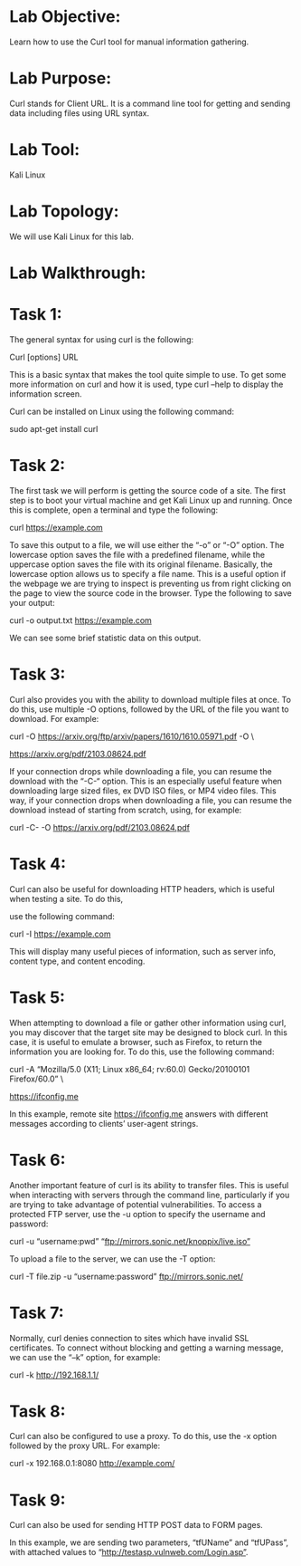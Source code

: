 # Lab Objective:

Learn how to use the Curl tool for manual information gathering.

# Lab Purpose:

Curl stands for Client URL. It is a command line tool for getting and sending data including files using URL syntax.

# Lab Tool:

Kali Linux

# Lab Topology:

We will use Kali Linux for this lab.

# Lab Walkthrough:

# Task 1:
The general syntax for using curl is the following:

Curl [options] URL

This is a basic syntax that makes the tool quite simple to use. To get some more information on curl and how it is used, type curl –help to display the information screen.

Curl can be installed on Linux using the following command:

sudo apt-get install curl

# Task 2:
The first task we will perform is getting the source code of a site. The first step is to boot your virtual machine and get Kali Linux up and running. Once this is complete, open a terminal and type the following:

curl https://example.com


To save this output to a file, we will use either the “-o” or “-O” option. The lowercase option saves the file with a predefined filename, while the uppercase option saves the file with its original filename. Basically, the lowercase option allows us to specify a file name. This is a useful option if the webpage we are trying to inspect is preventing us from right clicking on the page to view the source code in the browser. Type the following to save your output:

curl -o output.txt https://example.com


We can see some brief statistic data on this output.

# Task 3:
Curl also provides you with the ability to download multiple files at once. To do this, use multiple -O options, followed by the URL of the file you want to download. For example:

curl -O https://arxiv.org/ftp/arxiv/papers/1610/1610.05971.pdf -O \


https://arxiv.org/pdf/2103.08624.pdf

If your connection drops while downloading a file, you can resume the download with the “-C-“ option. This is an especially useful feature when downloading large sized files, ex DVD ISO files, or MP4 video files. This way, if your connection drops when downloading a file, you can resume the download instead of starting from scratch, using, for example:

curl -C- -O https://arxiv.org/pdf/2103.08624.pdf

# Task 4:
Curl can also be useful for downloading HTTP headers, which is useful when testing a site. To do this,


use the following command:


curl -I https://example.com

This will display many useful pieces of information, such as server info, content type, and content encoding.

# Task 5:
When attempting to download a file or gather other information using curl, you may discover that the target site may be designed to block curl. In this case, it is useful to emulate a browser, such as Firefox, to return the information you are looking for. To do this, use the following command:

curl -A “Mozilla/5.0 (X11; Linux x86_64; rv:60.0) Gecko/20100101 Firefox/60.0” \

https://ifconfig.me


In this example, remote site https://ifconfig.me answers with different messages according to clients’ user-agent strings.

# Task 6:
Another important feature of curl is its ability to transfer files. This is useful when interacting with servers through the command line, particularly if you are trying to take advantage of potential vulnerabilities. To access a protected FTP server, use the -u option to specify the username and password:

curl -u “username:pwd” “ftp://mirrors.sonic.net/knoppix/live.iso”

To upload a file to the server, we can use the -T option:

curl -T file.zip -u “username:password” ftp://mirrors.sonic.net/

# Task 7:
Normally, curl denies connection to sites which have invalid SSL certificates. To connect without blocking and getting a warning message, we can use the “–k” option, for example:


curl -k http://192.168.1.1/

# Task 8:
Curl can also be configured to use a proxy. To do this, use the -x option followed by the proxy URL. For example:

curl -x 192.168.0.1:8080 http://example.com/

# Task 9:
Curl can also be used for sending HTTP POST data to FORM pages.

In this example, we are sending two parameters, “tfUName” and “tfUPass”, with attached values to “http://testasp.vulnweb.com/Login.asp”.

